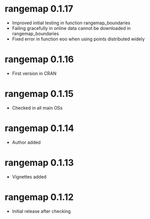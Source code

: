 # rangemap 0.1.17
* Improved initial testing in function rangemap_boundaries
* Failing gracefully in online data cannot be downloaded in rangemap_boundaries
* Fixed error in function eoo when using points distributed widely

# rangemap 0.1.16
* First version in CRAN

# rangemap 0.1.15
* Checked in all main OSs

# rangemap 0.1.14
* Author added

# rangemap 0.1.13
* Vignettes added

# rangemap 0.1.12
* Initial release after checking
